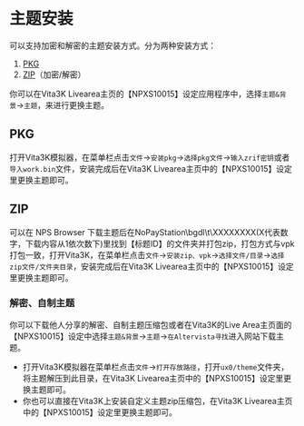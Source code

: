# 主题安装
可以支持加密和解密的主题安装方式。分为两种安装方式：
1. [PKG](http://croden1999.github.io/Vita3K-quick-guide/README_THEME#pkg)
2. [ZIP](http://croden1999.github.io/Vita3K-quick-guide/README_THEME#zip)（加密/解密）

你可以在Vita3K Livearea主页的【NPXS10015】设定应用程序中，选择`主题&背景`->`主题`，来进行更换主题。

## PKG
打开Vita3K模拟器，在菜单栏点击`文件`->`安装pkg`->`选择pkg文件`->`输入zrif密钥`或者`导入work.bin`文件，安装完成后在Vita3K Livearea主页中的【NPXS10015】设定里更换主题即可。

## ZIP
可以在 NPS Browser 下载主题后在NoPayStation\bgdl\t\XXXXXXXX(X代表数字，下载内容从1依次数下)里找到【标题ID】的文件夹并打包zip，打包方式与vpk打包一致，打开Vita3K，在菜单栏点击`文件`->`安装zip、vpk`->`选择文件/目录`->`选择zip文件/文件夹目录`，安装完成后在Vita3K Livearea主页中的【NPXS10015】设定里更换主题即可。

### 解密、自制主题
你可以下载他人分享的解密、自制主题压缩包或者在Vita3K的Live Area主页面的【NPXS10015】设定中选择`主题&背景`->`主题`->`在Altervista寻找`进入网站下载主题。
- 打开Vita3K模拟器在菜单栏点击`文件`->`打开存放路径`，打开`ux0/theme`文件夹，将主题解压到此目录，在Vita3K Livearea主页中的【NPXS10015】设定里更换主题即可。
- 你也可以直接在Vita3K上安装自定义主题zip压缩包，在Vita3K Livearea主页中的【NPXS10015】设定里更换主题即可。
